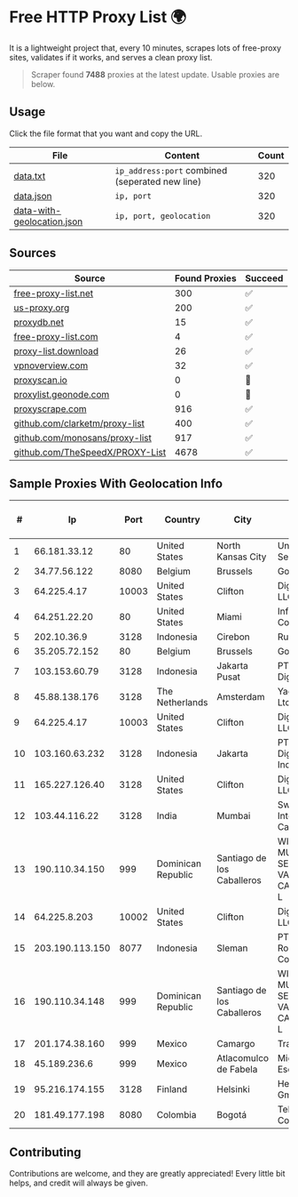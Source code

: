 
# Free HTTP Proxy List 🌍

It is a lightweight project that, every 10 minutes, scrapes lots of free-proxy sites, validates if it works, and serves a clean proxy list.


> Scraper found **7488** proxies at the latest update. Usable proxies are below.

## Usage

Click the file format that you want and copy the URL.


|File|Content|Count|
|----|-------|-----|
|[data.txt](https://raw.githubusercontent.com/themiralay/Proxy-List-World/master/data.txt)|`ip_address:port` combined (seperated new line)|320|
|[data.json](https://raw.githubusercontent.com/themiralay/Proxy-List-World/master/data.json)|`ip, port`|320|
|[data-with-geolocation.json](https://raw.githubusercontent.com/themiralay/Proxy-List-World/master/data-with-geolocation.json)|`ip, port, geolocation`|320|

## Sources

|Source|Found Proxies|Succeed|
|------|-------------|-------|
|[free-proxy-list.net](https://free-proxy-list.net)|300|✅|
|[us-proxy.org](https://www.us-proxy.org)|200|✅|
|[proxydb.net](http://proxydb.net)|15|✅|
|[free-proxy-list.com](https://free-proxy-list.com/?page=&port=&type%5B%5D=http&type%5B%5D=https&up_time=0&search=Search)|4|✅|
|[proxy-list.download](https://www.proxy-list.download/HTTP)|26|✅|
|[vpnoverview.com](https://vpnoverview.com/privacy/anonymous-browsing/free-proxy-servers)|32|✅|
|[proxyscan.io](https://www.proxyscan.io)|0|🚫|
|[proxylist.geonode.com](https://proxylist.geonode.com/api/proxy-list?limit=300&page=1&sort_by=lastChecked&sort_type=desc&protocols=http,https)|0|🚫|
|[proxyscrape.com](https://api.proxyscrape.com/v2/?request=displayproxies&protocol=http&timeout=10000&country=all&ssl=all&anonymity=all)|916|✅|
|[github.com/clarketm/proxy-list](https://raw.githubusercontent.com/clarketm/proxy-list/master/proxy-list-raw.txt)|400|✅|
|[github.com/monosans/proxy-list](https://raw.githubusercontent.com/monosans/proxy-list/main/proxies/http.txt)|917|✅|
|[github.com/TheSpeedX/PROXY-List](https://raw.githubusercontent.com/TheSpeedX/PROXY-List/master/http.txt)|4678|✅|


## Sample Proxies With Geolocation Info

|#|Ip|Port|Country|City|Internet Service Provider|
|-|--|----|-------|----|-------------------------|
|1|66.181.33.12|80|United States|North Kansas City|UnReal Servers, LLC|
|2|34.77.56.122|8080|Belgium|Brussels|Google LLC|
|3|64.225.4.17|10003|United States|Clifton|DigitalOcean, LLC|
|4|64.251.22.20|80|United States|Miami|Infolink Global Corporation|
|5|202.10.36.9|3128|Indonesia|Cirebon|Rumahweb|
|6|35.205.72.152|80|Belgium|Brussels|Google LLC|
|7|103.153.60.79|3128|Indonesia|Jakarta Pusat|PT Era Awan Digital|
|8|45.88.138.176|3128|The Netherlands|Amsterdam|Yaglom Labs Ltd|
|9|64.225.4.17|10003|United States|Clifton|DigitalOcean, LLC|
|10|103.160.63.232|3128|Indonesia|Jakarta|PT Herza Digital Indonesia|
|11|165.227.126.40|3128|United States|Clifton|DigitalOcean, LLC|
|12|103.44.116.22|3128|India|Mumbai|Swastik Internet and Cables pvt. ltd|
|13|190.110.34.150|999|Dominican Republic|Santiago de los Caballeros|WIRELESS MULTI SERVICE VARGAS CABRERA, S. R. L|
|14|64.225.8.203|10002|United States|Clifton|DigitalOcean, LLC|
|15|203.190.113.150|8077|Indonesia|Sleman|PT Union Routelink Communication|
|16|190.110.34.148|999|Dominican Republic|Santiago de los Caballeros|WIRELESS MULTI SERVICE VARGAS CABRERA, S. R. L|
|17|201.174.38.160|999|Mexico|Camargo|Transtelco Inc|
|18|45.189.236.6|999|Mexico|Atlacomulco de Fabela|Miguel Amado Escobar|
|19|95.216.174.155|3128|Finland|Helsinki|Hetzner Online GmbH|
|20|181.49.177.198|8080|Colombia|Bogotá|Telmex Colombia S.A.|



## Contributing

Contributions are welcome, and they are greatly appreciated! Every
little bit helps, and credit will always be given.

